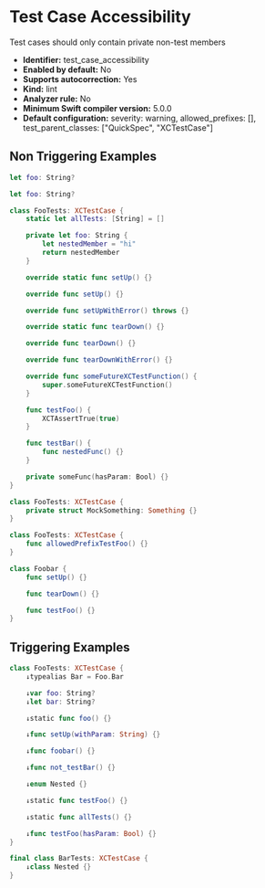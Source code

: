 # Test Case Accessibility

Test cases should only contain private non-test members

* **Identifier:** test_case_accessibility
* **Enabled by default:** No
* **Supports autocorrection:** Yes
* **Kind:** lint
* **Analyzer rule:** No
* **Minimum Swift compiler version:** 5.0.0
* **Default configuration:** severity: warning, allowed_prefixes: [], test_parent_classes: ["QuickSpec", "XCTestCase"]

## Non Triggering Examples

```swift
let foo: String?
```

```swift
let foo: String?

class FooTests: XCTestCase {
    static let allTests: [String] = []

    private let foo: String {
        let nestedMember = "hi"
        return nestedMember
    }

    override static func setUp() {}

    override func setUp() {}

    override func setUpWithError() throws {}

    override static func tearDown() {}

    override func tearDown() {}

    override func tearDownWithError() {}

    override func someFutureXCTestFunction() {
        super.someFutureXCTestFunction()
    }

    func testFoo() {
        XCTAssertTrue(true)
    }

    func testBar() {
        func nestedFunc() {}
    }

    private someFunc(hasParam: Bool) {}
}
```

```swift
class FooTests: XCTestCase {
    private struct MockSomething: Something {}
}
```

```swift
class FooTests: XCTestCase {
    func allowedPrefixTestFoo() {}
}
```

```swift
class Foobar {
    func setUp() {}

    func tearDown() {}

    func testFoo() {}
}
```

## Triggering Examples

```swift
class FooTests: XCTestCase {
    ↓typealias Bar = Foo.Bar

    ↓var foo: String?
    ↓let bar: String?

    ↓static func foo() {}

    ↓func setUp(withParam: String) {}

    ↓func foobar() {}

    ↓func not_testBar() {}

    ↓enum Nested {}

    ↓static func testFoo() {}

    ↓static func allTests() {}

    ↓func testFoo(hasParam: Bool) {}
}

final class BarTests: XCTestCase {
    ↓class Nested {}
}
```